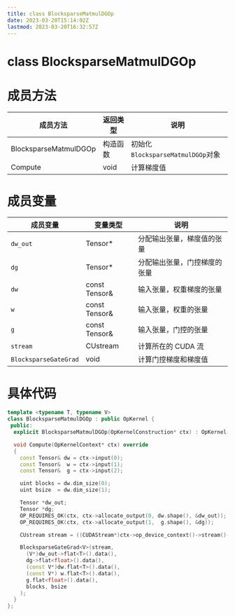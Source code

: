 ```yaml
---
title: class BlocksparseMatmulDGOp
date: 2023-03-20T15:14:02Z
lastmod: 2023-03-20T16:32:57Z
---
```


# class BlocksparseMatmulDGOp

# 成员方法

|成员方法|返回类型|说明|
| -----------------------| ----------| --------------|
|BlocksparseMatmulDGOp|构造函数|初始化`BlocksparseMatmulDGOp`​对象|
|Compute|void|计算梯度值|

# 成员变量

|成员变量|变量类型|说明|
| ----------| ---------------| ------------------------------|
|​`dw_out`​|Tensor*|分配输出张量，梯度值的张量|
|​`dg`​|Tensor*|分配输出张量，门控梯度的张量|
|​`dw`​|const Tensor&|输入张量，权重梯度的张量|
|​`w`​|const Tensor&|输入张量，权重的张量|
|​`g`​|const Tensor&|输入张量，门控的张量|
|​`stream`​|CUstream|计算所在的 CUDA 流|
|​`BlocksparseGateGrad`​|void|计算门控梯度和梯度值|

# 具体代码

```cpp
template <typename T, typename V>
class BlocksparseMatmulDGOp : public OpKernel {
 public:
  explicit BlocksparseMatmulDGOp(OpKernelConstruction* ctx) : OpKernel(ctx) { }

  void Compute(OpKernelContext* ctx) override
  {
    const Tensor& dw = ctx->input(0);
    const Tensor&  w = ctx->input(1);
    const Tensor&  g = ctx->input(2);

    uint blocks = dw.dim_size(0);
    uint bsize  = dw.dim_size(1);

    Tensor *dw_out;
    Tensor *dg;
    OP_REQUIRES_OK(ctx, ctx->allocate_output(0, dw.shape(), &dw_out));
    OP_REQUIRES_OK(ctx, ctx->allocate_output(1,  g.shape(), &dg));

    CUstream stream = ((CUDAStream*)ctx->op_device_context()->stream()->implementation())->cuda_stream();

    BlocksparseGateGrad<V>(stream,
      (V*)dw_out->flat<T>().data(),
      dg->flat<float>().data(),
      (const V*)dw.flat<T>().data(),
      (const V*) w.flat<T>().data(),
      g.flat<float>().data(),
      blocks, bsize
    );
  }
};
```

‍
